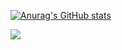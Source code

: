 [![Anurag's GitHub stats](https://github-readme-stats.vercel.app/api?username=wArahh&theme=dark)](https://github.com/anuraghazra/github-readme-stats)

![](https://github-profile-summary-cards.vercel.app/api/cards/profile-details?username=wArahh)
